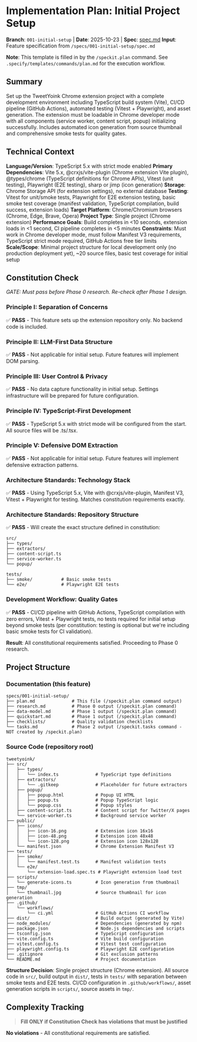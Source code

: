 # Implementation Plan: Initial Project Setup

**Branch**: `001-initial-setup` | **Date**: 2025-10-23 | **Spec**: [spec.md](./spec.md)
**Input**: Feature specification from `/specs/001-initial-setup/spec.md`

**Note**: This template is filled in by the `/speckit.plan` command. See `.specify/templates/commands/plan.md` for the execution workflow.

## Summary

Set up the TweetYoink Chrome extension project with a complete development environment including TypeScript build system (Vite), CI/CD pipeline (GitHub Actions), automated testing (Vitest + Playwright), and asset generation. The extension must be loadable in Chrome developer mode with all components (service worker, content script, popup) initializing successfully. Includes automated icon generation from source thumbnail and comprehensive smoke tests for quality gates.

## Technical Context

**Language/Version**: TypeScript 5.x with strict mode enabled
**Primary Dependencies**: Vite 5.x, @crxjs/vite-plugin (Chrome extension Vite plugin), @types/chrome (TypeScript definitions for Chrome APIs), Vitest (unit testing), Playwright (E2E testing), sharp or jimp (icon generation)
**Storage**: Chrome Storage API (for extension settings), no external database
**Testing**: Vitest for unit/smoke tests, Playwright for E2E extension testing, basic smoke test coverage (manifest validation, TypeScript compilation, build success, extension loads)
**Target Platform**: Chrome/Chromium browsers (Chrome, Edge, Brave, Opera)
**Project Type**: Single project (Chrome extension)
**Performance Goals**: Build completes in <10 seconds, extension loads in <1 second, CI pipeline completes in <5 minutes
**Constraints**: Must work in Chrome developer mode, must follow Manifest V3 requirements, TypeScript strict mode required, GitHub Actions free tier limits
**Scale/Scope**: Minimal project structure for local development only (no production deployment yet), ~20 source files, basic test coverage for initial setup

## Constitution Check

*GATE: Must pass before Phase 0 research. Re-check after Phase 1 design.*

### Principle I: Separation of Concerns
✅ **PASS** - This feature sets up the extension repository only. No backend code is included.

### Principle II: LLM-First Data Structure
✅ **PASS** - Not applicable for initial setup. Future features will implement DOM parsing.

### Principle III: User Control & Privacy
✅ **PASS** - No data capture functionality in initial setup. Settings infrastructure will be prepared for future configuration.

### Principle IV: TypeScript-First Development
✅ **PASS** - TypeScript 5.x with strict mode will be configured from the start. All source files will be .ts/.tsx.

### Principle V: Defensive DOM Extraction
✅ **PASS** - Not applicable for initial setup. Future features will implement defensive extraction patterns.

### Architecture Standards: Technology Stack
✅ **PASS** - Using TypeScript 5.x, Vite with @crxjs/vite-plugin, Manifest V3, Vitest + Playwright for testing. Matches constitution requirements exactly.

### Architecture Standards: Repository Structure
✅ **PASS** - Will create the exact structure defined in constitution:
```
src/
├── types/
├── extractors/
├── content-script.ts
├── service-worker.ts
└── popup/

tests/
├── smoke/           # Basic smoke tests
└── e2e/             # Playwright E2E tests
```

### Development Workflow: Quality Gates
✅ **PASS** - CI/CD pipeline with GitHub Actions, TypeScript compilation with zero errors, Vitest + Playwright tests, no tests required for initial setup beyond smoke tests (per constitution: testing is optional but we're including basic smoke tests for CI validation).

**Result**: All constitutional requirements satisfied. Proceeding to Phase 0 research.

## Project Structure

### Documentation (this feature)

```text
specs/001-initial-setup/
├── plan.md              # This file (/speckit.plan command output)
├── research.md          # Phase 0 output (/speckit.plan command)
├── data-model.md        # Phase 1 output (/speckit.plan command)
├── quickstart.md        # Phase 1 output (/speckit.plan command)
├── checklists/          # Quality validation checklists
└── tasks.md             # Phase 2 output (/speckit.tasks command - NOT created by /speckit.plan)
```

### Source Code (repository root)

```text
tweetyoink/
├── src/
│   ├── types/
│   │   └── index.ts              # TypeScript type definitions
│   ├── extractors/
│   │   └── .gitkeep              # Placeholder for future extractors
│   ├── popup/
│   │   ├── popup.html            # Popup UI HTML
│   │   ├── popup.ts              # Popup TypeScript logic
│   │   └── popup.css             # Popup styles
│   ├── content-script.ts         # Content script for Twitter/X pages
│   └── service-worker.ts         # Background service worker
├── public/
│   ├── icons/
│   │   ├── icon-16.png           # Extension icon 16x16
│   │   ├── icon-48.png           # Extension icon 48x48
│   │   └── icon-128.png          # Extension icon 128x128
│   └── manifest.json             # Chrome Extension Manifest V3
├── tests/
│   ├── smoke/
│   │   └── manifest.test.ts      # Manifest validation tests
│   └── e2e/
│       └── extension-load.spec.ts # Playwright extension load test
├── scripts/
│   └── generate-icons.ts         # Icon generation from thumbnail
├── tmp/
│   └── thumbnail.jpg             # Source thumbnail for icon generation
├── .github/
│   └── workflows/
│       └── ci.yml                # GitHub Actions CI workflow
├── dist/                         # Build output (generated by Vite)
├── node_modules/                 # Dependencies (generated by npm)
├── package.json                  # Node.js dependencies and scripts
├── tsconfig.json                 # TypeScript configuration
├── vite.config.ts                # Vite build configuration
├── vitest.config.ts              # Vitest test configuration
├── playwright.config.ts          # Playwright E2E configuration
├── .gitignore                    # Git exclusion patterns
└── README.md                     # Project documentation
```

**Structure Decision**: Single project structure (Chrome extension). All source code in `src/`, build output in `dist/`, tests in `tests/` with separation between smoke tests and E2E tests. CI/CD configuration in `.github/workflows/`, asset generation scripts in `scripts/`, source assets in `tmp/`.

## Complexity Tracking

> **Fill ONLY if Constitution Check has violations that must be justified**

**No violations** - All constitutional requirements are satisfied.
